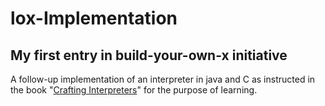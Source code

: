 # lox-Implementation

## My first entry in build-your-own-x initiative

A follow-up implementation of  an interpreter in java and C as instructed in the book "[Crafting Interpreters](http://www.craftinginterpreters.com)" for the purpose of learning.
